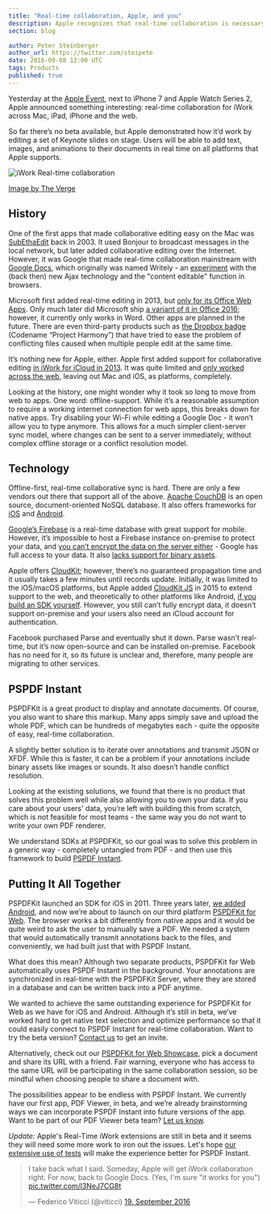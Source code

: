 ```yaml
---
title: "Real-time collaboration, Apple, and you"
description: Apple recognizes that real-time collaboration is necessary and so do we. Here's how PSPDFKit is upgrading your ability to work with teams.
section: blog

author: Peter Steinberger
author_url: https://twitter.com/steipete
date: 2016-09-08 12:00 UTC
tags: Products
published: true
---
```


Yesterday at the [Apple Event](http://www.apple.com/apple-events/september-2016/), next to iPhone 7 and Apple Watch Series 2, Apple announced something interesting: real-time collaboration for iWork across Mac, iPad, iPhone and the web.

So far there’s no beta available, but Apple demonstrated how it’d work by editing a set of Keynote slides on stage. Users will be able to add text, images, and animations to their documents in real time on all platforms that Apple supports.

![iWork Real-time collaboration](/images/blog/2016/real-time-collaboration/iwork-real-time-collaboration.png)

[Image by The Verge](http://www.theverge.com/2016/9/7/12836660/apple-real-time-collaboration-iwork)

## History

One of the first apps that made collaborative editing easy on the Mac was [SubEthaEdit](https://en.wikipedia.org/wiki/SubEthaEdit) back in 2003. It used Bonjour to broadcast messages in the local network, but later added collaborative editing over the Internet. However, it was Google that made real-time collaboration mainstream with [Google Docs](http://docs.google.com), which originally was named Writely - an [experiment](http://www.theverge.com/2013/7/3/4484000/sam-schillace-interview-google-docs-creator-box) with the (back then) new Ajax technology and the "content editable" function in browsers.

Microsoft first added real-time editing in 2013, but [only for its Office Web Apps](http://www.theverge.com/2013/11/7/5075192/office-web-apps-real-time-editing-features). Only much later did Microsoft ship [a variant of it in Office 2016](http://www.theverge.com/2015/5/4/8547433/microsoft-office-2016-real-time-co-authoring-features); however, it currently only works in Word. Other apps are planned in the future. There are even third-party products such as [the Dropbox badge](http://venturebeat.com/2014/12/11/dropbox-launches-microsoft-office-collaboration-features-for-word-excel-and-powerpoint-on-windows-and-mac/) (Codename “Project Harmony”) that have tried to ease the problem of conflicting files caused when multiple people edit at the same time.

It’s nothing new for Apple, either. Apple first added support for collaborative editing [in iWork for iCloud in 2013](http://appleinsider.com/articles/13/11/14/apple-adds-realtime-collaboration-document-organization-to-iwork-for-icloud-beta). It was quite limited and [only worked across the web](https://discussions.apple.com/thread/5510524?tstart=0), leaving out Mac and iOS, as platforms, completely.

Looking at the history, one might wonder why it took so long to move from web to apps. One word: offline-support. While it’s a reasonable assumption to require a working internet connection for web apps, this breaks down for native apps. Try disabling your Wi-Fi while editing a Google Doc - it won’t allow you to type anymore. This allows for a much simpler client-server sync model, where changes can be sent to a server immediately, without complex offline storage or a conflict resolution model.

## Technology

Offline-first, real-time collaborative sync is hard. There are only a few vendors out there that support all of the above. [Apache CouchDB](http://couchdb.apache.org/) is an open source, document-oriented NoSQL database. It also offers frameworks for [iOS](https://github.com/couchbase/couchbase-lite-ios) and [Android](https://github.com/couchbase/couchbase-lite-android).

[Google’s Firebase](https://firebase.google.com/docs/database/) is a real-time database with great support for mobile. However, it’s impossible to host a Firebase instance on-premise to protect your data, and [you can’t encrypt the data on the server either](https://groups.google.com/forum/#!searchin/firebase-talk/encrypt/firebase-talk/Xj9Ejv6_HjE/vbUlQ993o60J) - Google has full access to your data. It also [lacks support for binary assets](https://groups.google.com/forum/#!searchin/firebase-talk/encrypt/firebase-talk/AAc-Lg66riQ/vvaVhFFxHQAJ).

Apple offers [CloudKit](https://developer.apple.com/icloud/); however, there’s no guaranteed propagation time and it usually takes a few minutes until records update. Initially, it was limited to the iOS/macOS platforms, but Apple added [CloudKit JS](https://developer.apple.com/reference/cloudkitjs) in 2015 to extend support to the web, and theoretically to other platforms like Android, [if you build an SDK yourself](https://github.com/jaumecornado/DroidNubeKit). However, you still can’t fully encrypt data, it doesn’t support on-premise and your users also need an iCloud account for authentication.

Facebook purchased Parse and eventually shut it down. Parse wasn’t real-time, but it’s now open-source and can be installed on-premise. Facebook has no need for it, so its future is unclear and, therefore, many people are migrating to other services.

## PSPDF Instant

PSPDFKit is a great product to display and annotate documents. Of course, you also want to share this markup. Many apps simply save and upload the whole PDF, which can be hundreds of megabytes each - quite the opposite of easy, real-time collaboration.

A slightly better solution is to iterate over annotations and transmit JSON or XFDF. While this is faster, it can be a problem if your annotations include binary assets like images or sounds. It also doesn’t handle conflict resolution.

Looking at the existing solutions, we found that there is no product that solves this problem well while also allowing you to own your data. If you care about your users' data, you’re left with building this from scratch, which is not feasible for most teams - the same way you do not want to write your own PDF renderer.

We understand SDKs at PSPDFKit, so our goal was to solve this problem in a generic way - completely untangled from PDF - and then use this framework to build [PSPDF Instant](https://pspdfkit.com/instant).

## Putting It All Together

PSPDFKit launched an SDK for iOS in 2011. Three years later, [we added Android](https://pspdfkit.com/blog/2016/pspdfkit-android-2-5/), and now we’re about to launch on our third platform [PSPDFKit for Web](https://pspdfkit.com/web/). The browser works a bit differently from native apps and it would be quite weird to ask the user to manually save a PDF. We needed a system that would automatically transmit annotations back to the files, and conveniently, we had built just that with PSPDF Instant.

What does this mean? Although two separate products, PSPDFKit for Web automatically uses PSPDF Instant in the background. Your annotations are synchronized in real-time with the PSPDFKit Server, where they are stored in a database and can be written back into a PDF anytime.

We wanted to achieve the same outstanding experience for PSPDFKit for Web as we have for iOS and Android. Although it’s still in beta, we’ve worked hard to get native text selection and optimize performance so that it could easily connect to PSPDF Instant for real-time collaboration. Want to try the beta version? [Contact us](https://pspdfkit.com/sales) to get an invite.

Alternatively, check out our [PSPDFKit for Web Showcase](https://web-preview.pspdfkit.com/), pick a document and share its URL with a friend. Fair warning, everyone who has access to the same URL will be participating in the same collaboration session, so be mindful when choosing people to share a document with.

The possibilities appear to be endless with PSPDF Instant. We currently have our first app, PDF Viewer, in beta, and we’re already brainstorming ways we can incorporate PSPDF Instant into future versions of the app. Want to be part of our PDF Viewer beta team? [Let us know](https://pdfviewer.io).

*Update:* Apple's Real-Time iWork extensions are still in beta and it seems they will need some more work to iron out the issues. Let's hope [our extensive use of tests](/blog/2016/e2e-testing/) will make the experience better for PSPDF Instant.

<blockquote class="twitter-tweet" data-lang="de"><p lang="en" dir="ltr">I take back what I said. Someday, Apple will get iWork collaboration right. For now, back to Google Docs. (Yes, I&#39;m sure &quot;it works for you&quot;) <a href="https://t.co/l3NeJ7CG8t">pic.twitter.com/l3NeJ7CG8t</a></p>&mdash; Federico Viticci (@viticci) <a href="https://twitter.com/viticci/status/777997187393421313">19. September 2016</a></blockquote>
<script async src="//platform.twitter.com/widgets.js" charset="utf-8"></script>
